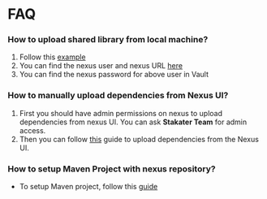 # FAQ

### How to upload shared library from local machine?

1. Follow this [example](https://github.com/stakater-lab/java-utility-jar-test)
2. You can find the nexus user and nexus URL [here](./04-routes.md)
3. You can find the nexus password for above user in Vault

### How to manually upload dependencies from Nexus UI?

1. First you should have admin permissions on nexus to upload dependencies from nexus UI. You can ask **Stakater Team** for admin access.
2. Then you can follow [this](https://help.sonatype.com/repomanager3/user-interface/uploading-components) guide to upload dependencies from the Nexus UI.

### How to setup Maven Project with nexus repository?

- To setup Maven project, follow this [guide](./07-maven-setup.md)
